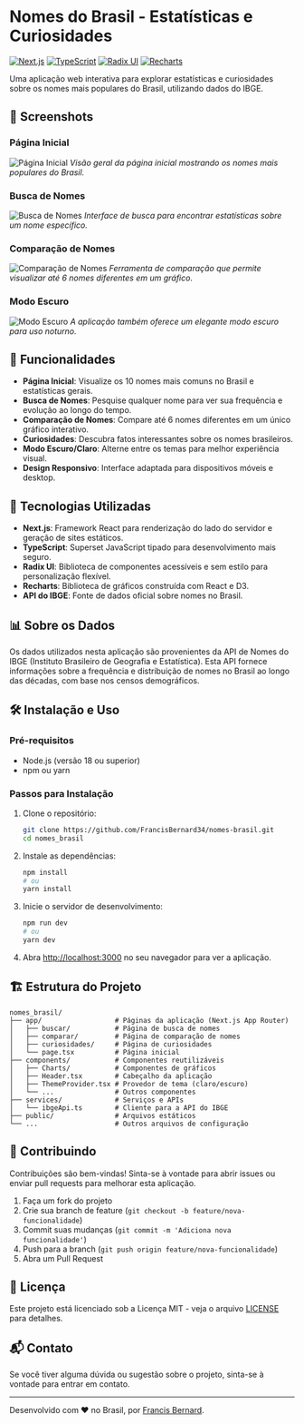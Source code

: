 # Nomes do Brasil - Estatísticas e Curiosidades

[![Next.js](https://img.shields.io/badge/Next.js-15.x-black)](https://nextjs.org/)
[![TypeScript](https://img.shields.io/badge/TypeScript-5.x-blue)](https://www.typescriptlang.org/)
[![Radix UI](https://img.shields.io/badge/Radix_UI-latest-purple)](https://www.radix-ui.com/)
[![Recharts](https://img.shields.io/badge/Recharts-latest-green)](https://recharts.org/)

Uma aplicação web interativa para explorar estatísticas e curiosidades sobre os nomes mais populares do Brasil, utilizando dados do IBGE.

## 📸 Screenshots

### Página Inicial

![Página Inicial](screenshots/home.png)
*Visão geral da página inicial mostrando os nomes mais populares do Brasil.*

### Busca de Nomes

![Busca de Nomes](screenshots/buscar.png)
*Interface de busca para encontrar estatísticas sobre um nome específico.*

### Comparação de Nomes

![Comparação de Nomes](screenshots/comparar.png)
*Ferramenta de comparação que permite visualizar até 6 nomes diferentes em um gráfico.*

### Modo Escuro

![Modo Escuro](screenshots/dark-mode.png)
*A aplicação também oferece um elegante modo escuro para uso noturno.*

## 🚀 Funcionalidades

- **Página Inicial**: Visualize os 10 nomes mais comuns no Brasil e estatísticas gerais.
- **Busca de Nomes**: Pesquise qualquer nome para ver sua frequência e evolução ao longo do tempo.
- **Comparação de Nomes**: Compare até 6 nomes diferentes em um único gráfico interativo.
- **Curiosidades**: Descubra fatos interessantes sobre os nomes brasileiros.
- **Modo Escuro/Claro**: Alterne entre os temas para melhor experiência visual.
- **Design Responsivo**: Interface adaptada para dispositivos móveis e desktop.

## 🔧 Tecnologias Utilizadas

- **Next.js**: Framework React para renderização do lado do servidor e geração de sites estáticos.
- **TypeScript**: Superset JavaScript tipado para desenvolvimento mais seguro.
- **Radix UI**: Biblioteca de componentes acessíveis e sem estilo para personalização flexível.
- **Recharts**: Biblioteca de gráficos construída com React e D3.
- **API do IBGE**: Fonte de dados oficial sobre nomes no Brasil.

## 📊 Sobre os Dados

Os dados utilizados nesta aplicação são provenientes da API de Nomes do IBGE (Instituto Brasileiro de Geografia e Estatística). Esta API fornece informações sobre a frequência e distribuição de nomes no Brasil ao longo das décadas, com base nos censos demográficos.

## 🛠️ Instalação e Uso

### Pré-requisitos

- Node.js (versão 18 ou superior)
- npm ou yarn

### Passos para Instalação

1. Clone o repositório:
   ```bash
   git clone https://github.com/FrancisBernard34/nomes-brasil.git
   cd nomes_brasil
   ```

2. Instale as dependências:
   ```bash
   npm install
   # ou
   yarn install
   ```

3. Inicie o servidor de desenvolvimento:
   ```bash
   npm run dev
   # ou
   yarn dev
   ```

4. Abra [http://localhost:3000](http://localhost:3000) no seu navegador para ver a aplicação.

## 🏗️ Estrutura do Projeto

```
nomes_brasil/
├── app/                  # Páginas da aplicação (Next.js App Router)
│   ├── buscar/           # Página de busca de nomes
│   ├── comparar/         # Página de comparação de nomes
│   ├── curiosidades/     # Página de curiosidades
│   └── page.tsx          # Página inicial
├── components/           # Componentes reutilizáveis
│   ├── Charts/           # Componentes de gráficos
│   ├── Header.tsx        # Cabeçalho da aplicação
│   ├── ThemeProvider.tsx # Provedor de tema (claro/escuro)
│   └── ...               # Outros componentes
├── services/             # Serviços e APIs
│   └── ibgeApi.ts        # Cliente para a API do IBGE
├── public/               # Arquivos estáticos
└── ...                   # Outros arquivos de configuração
```

## 🤝 Contribuindo

Contribuições são bem-vindas! Sinta-se à vontade para abrir issues ou enviar pull requests para melhorar esta aplicação.

1. Faça um fork do projeto
2. Crie sua branch de feature (`git checkout -b feature/nova-funcionalidade`)
3. Commit suas mudanças (`git commit -m 'Adiciona nova funcionalidade'`)
4. Push para a branch (`git push origin feature/nova-funcionalidade`)
5. Abra um Pull Request

## 📝 Licença

Este projeto está licenciado sob a Licença MIT - veja o arquivo [LICENSE](LICENSE) para detalhes.

## 📬 Contato

Se você tiver alguma dúvida ou sugestão sobre o projeto, sinta-se à vontade para entrar em contato.

---

Desenvolvido com ❤️ no Brasil, por [Francis Bernard](https://github.com/FrancisBernard34).
